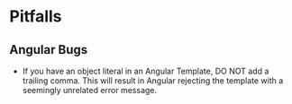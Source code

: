 # Pitfalls

## Angular Bugs

* If you have an object literal in an Angular Template, DO NOT add a trailing comma.
  This will result in Angular rejecting the template with a seemingly unrelated
  error message.
